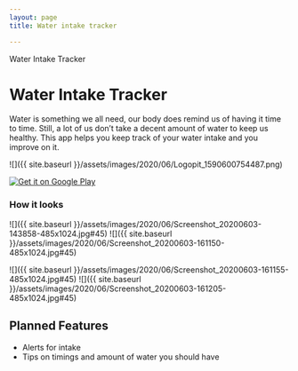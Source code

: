 ```yaml
---
layout: page
title: Water intake tracker

---
```

Water Intake Tracker

Water Intake Tracker
====================

Water is something we all need, our body does remind us of having it time to time. Still, a lot of us don’t take a decent amount of water to keep us healthy. This app helps you keep track of your water intake and you improve on it.

![]({{ site.baseurl }}/assets/images/2020/06/Logopit_1590600754487.png)

[![Get it on Google Play](https://play.google.com/intl/en_us/badges/static/images/badges/en_badge_web_generic.png)](https://play.google.com/store/apps/details?id=bytefold.com.water_intake_app&utm_source=bytefold&utm_campaign=page&pcampaignid=pcampaignidMKT-Other-global-all-co-prtnr-py-PartBadge-Mar2515-1)

### How it looks

![]({{ site.baseurl }}/assets/images/2020/06/Screenshot_20200603-143858-485x1024.jpg#45) ![]({{ site.baseurl }}/assets/images/2020/06/Screenshot_20200603-161150-485x1024.jpg#45)

![]({{ site.baseurl }}/assets/images/2020/06/Screenshot_20200603-161155-485x1024.jpg#45) ![]({{ site.baseurl }}/assets/images/2020/06/Screenshot_20200603-161205-485x1024.jpg#45)


Planned Features
----------------

*   Alerts for intake
*   Tips on timings and amount of water you should have

